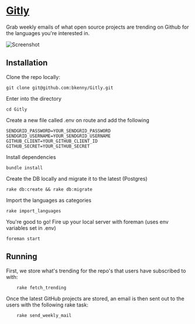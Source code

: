 # [Gitly](http://gitly.co)

Grab weekly emails of what open source projects are trending on Github for the languages you're interested in.

![Screenshot](http://f.cl.ly/items/3d0t170m3C3o1h0O2f3q/screenshot.png)

## Installation

Clone the repo locally:

```
git clone git@github.com:bkenny/Gitly.git
```

Enter into the directory

```
cd Gitly
```

Create a new file called .env on route and add the following

```
SENDGRID_PASSWORD=YOUR_SENDGRID_PASSWORD
SENDGRID_USERNAME=YOUR_SENDGRID_USERNAME
GITHUB_CLIENT=YOUR_GITHUB_CLIENT_ID
GITHUB_SECRET=YOUR_GITHUB_SECRET
```

Install dependencies

```
bundle install
```

Create the DB locally and migrate it to the latest (Postgres)

```
rake db:create && rake db:migrate
```

Import the languages as categories

```
rake import_languages
```

You're good to go! Fire up your local server with foreman (uses env variables set in .env)

```
foreman start
```

## Running

First, we store what's trending for the repo's that users have subscribed to with:

``` 
	rake fetch_trending
```

Once the latest GitHub projects are stored, an email is then sent out to the users with the following rake task:

``` 
	rake send_weekly_mail
```